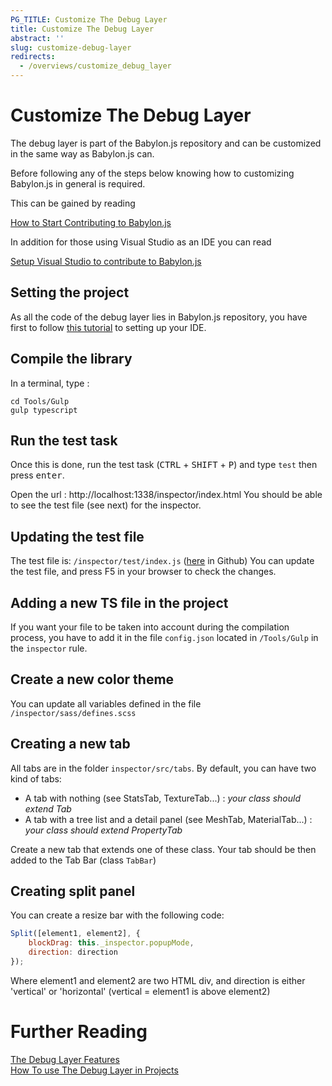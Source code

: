 ```yaml
---
PG_TITLE: Customize The Debug Layer
title: Customize The Debug Layer
abstract: ''
slug: customize-debug-layer
redirects:
  - /overviews/customize_debug_layer
---
```


# Customize The Debug Layer

The debug layer is part of the Babylon.js repository and can be customized in the same way as Babylon.js can. 

Before following any of the steps below knowing how to customizing Babylon.js in general is required.

This can be gained by reading

[How to Start Contributing to Babylon.js](/how-to/contribute/how-to-start)

In addition for those using Visual Studio as an IDE you can read 

[Setup Visual Studio to contribute to Babylon.js](/how-to/contribute/setup-visual-studio)


## Setting the project

As all the code of the debug layer lies in Babylon.js repository, you have first to follow [this tutorial](/how-to/contribute/how-to-start) to setting up your IDE.


## Compile the library
In a terminal, type : 
```
cd Tools/Gulp
gulp typescript
```

## Run the test task
Once this is done, run the test task (<kbd>CTRL</kbd> + <kbd>SHIFT</kbd> + <kbd>P</kbd>) and type `test` then press <kbd>enter</kbd>.

Open the url : http://localhost:1338/inspector/index.html
You should be able to see the test file (see next) for the inspector.

## Updating the test file

The test file is: `/inspector/test/index.js` ([here](https://github.com/BabylonJS/Babylon.js/tree/master/inspector/test) in Github)
You can update the test file, and press F5 in your browser to check the changes.

## Adding a new TS file in the project
If you want your file to be taken into account during the compilation process, you have to add it in the file `config.json` located in `/Tools/Gulp` in the `inspector` rule.

## Create a new color theme
You can update all variables defined in the file `/inspector/sass/defines.scss`

## Creating a new tab

All tabs are in the folder `inspector/src/tabs`. 
By default, you can have two kind of tabs: 
* A tab with nothing (see StatsTab, TextureTab...) : *your class should extend Tab*
* A tab with a tree list and a detail panel (see MeshTab, MaterialTab...) : *your class should extend PropertyTab*

Create a new tab that extends one of these class.
Your tab should be then added to the Tab Bar (class `TabBar`)

## Creating split panel

You can create a resize bar with the following code: 
```javascript
Split([element1, element2], {
    blockDrag: this._inspector.popupMode,
    direction: direction
});
```
Where element1 and element2 are two HTML div, and direction is either 'vertical' or 'horizontal' (vertical = element1 is above element2)

# Further Reading

[The Debug Layer Features](/features/pgsupport/playground-debuglayer)  
[How To use The Debug Layer in Projects](/how-to/pgsupport/debug-layer)     
